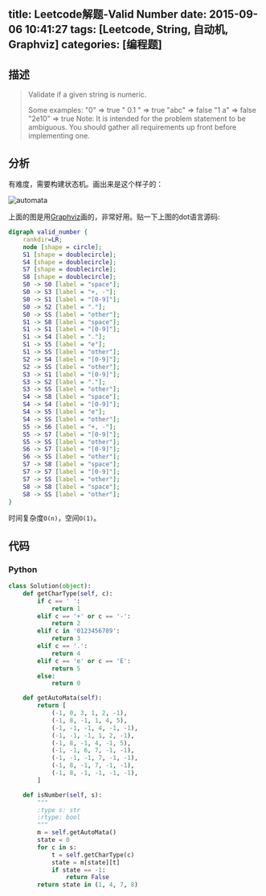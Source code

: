 title: Leetcode解题-Valid Number
date: 2015-09-06 10:41:27
tags: [Leetcode, String, 自动机, Graphviz]
categories: [编程题]
---

## 描述
> Validate if a given string is numeric.
>
> Some examples:
> "0" => true
> " 0.1 " => true
> "abc" => false
> "1 a" => false
> "2e10" => true
> Note: It is intended for the problem statement to be ambiguous. You should gather all requirements up front before implementing one.

## 分析
有难度，需要构建状态机。画出来是这个样子的：

![automata](/valid_number_automata.png)

上面的图是用[Graphviz][1]画的，非常好用。贴一下上图的dot语言源码:

```dot
digraph valid_number { 
    rankdir=LR;
    node [shape = circle];
    S1 [shape = doublecircle];
    S4 [shape = doublecircle];
    S7 [shape = doublecircle];
    S8 [shape = doublecircle];
    S0 -> S0 [label = "space"];
    S0 -> S3 [label = "+, -"];
    S0 -> S1 [label = "[0-9]"];
    S0 -> S2 [label = "."];
    S0 -> SS [label = "other"];
    S1 -> S8 [label = "space"];
    S1 -> S1 [label = "[0-9]"];
    S1 -> S4 [label = "."];
    S1 -> S5 [label = "e"];
    S1 -> SS [label = "other"];
    S2 -> S4 [label = "[0-9]"];
    S2 -> SS [label = "other"];
    S3 -> S1 [label = "[0-9]"];
    S3 -> S2 [label = "."];
    S3 -> SS [label = "other"];
    S4 -> S8 [label = "space"];
    S4 -> S4 [label = "[0-9]"];
    S4 -> S5 [label = "e"];
    S4 -> SS [label = "other"];
    S5 -> S6 [label = "+, -"];
    S5 -> S7 [label = "[0-9]"];
    S5 -> SS [label = "other"];
    S6 -> S7 [label = "[0-9]"];
    S6 -> SS [label = "other"];
    S7 -> S8 [label = "space"];
    S7 -> S7 [label = "[0-9]"];
    S7 -> SS [label = "other"];
    S8 -> S8 [label = "space"];
    S8 -> SS [label = "other"];
}
```

时间复杂度`O(n)`，空间`O(1)`。

## 代码
### Python
```python
class Solution(object):
    def getCharType(self, c):
        if c == ' ':
            return 1
        elif c == '+' or c == '-':
            return 2
        elif c in '0123456789':
            return 3
        elif c == '.':
            return 4
        elif c == 'e' or c == 'E':
            return 5
        else:
            return 0

    def getAutoMata(self):
        return [
            (-1, 0, 3, 1, 2, -1),
            (-1, 8, -1, 1, 4, 5),
            (-1, -1, -1, 4, -1, -1),
            (-1, -1, -1, 1, 2, -1),
            (-1, 8, -1, 4, -1, 5),
            (-1, -1, 6, 7, -1, -1),
            (-1, -1, -1, 7, -1, -1),
            (-1, 8, -1, 7, -1, -1),
            (-1, 8, -1, -1, -1, -1),
        ]

    def isNumber(self, s):
        """
        :type s: str
        :rtype: bool
        """
        m = self.getAutoMata()
        state = 0
        for c in s:
            t = self.getCharType(c)
            state = m[state][t]
            if state == -1:
                return False
        return state in (1, 4, 7, 8)
```

[1]: http://www.graphviz.org/

